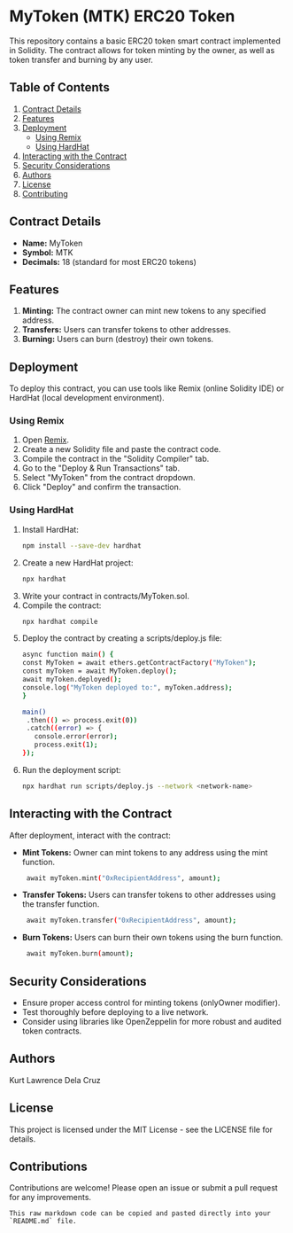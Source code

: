 # MyToken (MTK) ERC20 Token

This repository contains a basic ERC20 token smart contract implemented in Solidity. The contract allows for token minting by the owner, as well as token transfer and burning by any user.

## Table of Contents

1. [Contract Details](#contract-details)
2. [Features](#features)
3. [Deployment](#deployment)
    - [Using Remix](#using-remix)
    - [Using HardHat](#using-hardhat)
4. [Interacting with the Contract](#interacting-with-the-contract)
5. [Security Considerations](#security-considerations)
6. [Authors](#authors)
7. [License](#license)
8. [Contributing](#contributing)

## Contract Details

- **Name:** MyToken
- **Symbol:** MTK
- **Decimals:** 18 (standard for most ERC20 tokens)

## Features

1. **Minting:** The contract owner can mint new tokens to any specified address.
2. **Transfers:** Users can transfer tokens to other addresses.
3. **Burning:** Users can burn (destroy) their own tokens.

## Deployment

To deploy this contract, you can use tools like Remix (online Solidity IDE) or HardHat (local development environment).

### Using Remix

1. Open [Remix](https://remix.ethereum.org/).
2. Create a new Solidity file and paste the contract code.
3. Compile the contract in the "Solidity Compiler" tab.
4. Go to the "Deploy & Run Transactions" tab.
5. Select "MyToken" from the contract dropdown.
6. Click "Deploy" and confirm the transaction.

### Using HardHat

1. Install HardHat:
   ```bash
   npm install --save-dev hardhat
2. Create a new HardHat project:
   ```bash
   npx hardhat
3. Write your contract in contracts/MyToken.sol.
4. Compile the contract:
   ```bash
   npx hardhat compile
5. Deploy the contract by creating a scripts/deploy.js file:
   ```bash
   async function main() {
   const MyToken = await ethers.getContractFactory("MyToken");
   const myToken = await MyToken.deploy();
   await myToken.deployed();
   console.log("MyToken deployed to:", myToken.address);
   }

   main()
    .then(() => process.exit(0))
    .catch((error) => {
      console.error(error);
      process.exit(1);
   });
6. Run the deployment script:
   ```bash
   npx hardhat run scripts/deploy.js --network <network-name>

## Interacting with the Contract

After deployment, interact with the contract:

- **Mint Tokens:** Owner can mint tokens to any address using the mint function.
  ```bash
   await myToken.mint("0xRecipientAddress", amount);
- **Transfer Tokens:** Users can transfer tokens to other addresses using the transfer function.
  ```bash
   await myToken.transfer("0xRecipientAddress", amount);
- **Burn Tokens:** Users can burn their own tokens using the burn function.
  ```bash
   await myToken.burn(amount);

## Security Considerations

- Ensure proper access control for minting tokens (onlyOwner modifier).
- Test thoroughly before deploying to a live network.
- Consider using libraries like OpenZeppelin for more robust and audited token contracts.

## Authors

Kurt Lawrence Dela Cruz

## License

This project is licensed under the MIT License - see the LICENSE file for details.

## Contributions

Contributions are welcome! Please open an issue or submit a pull request for any improvements.

```
This raw markdown code can be copied and pasted directly into your `README.md` file.
```

